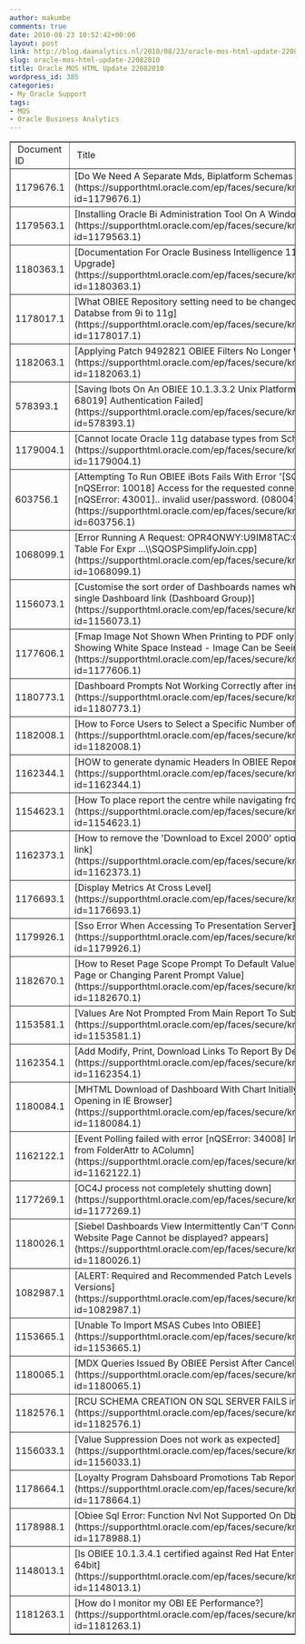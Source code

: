 ```yaml
---
author: makumbe
comments: true
date: 2010-08-23 10:52:42+00:00
layout: post
link: http://blog.daanalytics.nl/2010/08/23/oracle-mos-html-update-22082010/
slug: oracle-mos-html-update-22082010
title: Oracle MOS HTML Update 22082010
wordpress_id: 385
categories:
- My Oracle Support
tags:
- MOS
- Oracle Business Analytics
---
```


<table cellpadding="0" cellspacing="3" border="1" width="100%" >
<tbody >
<tr >

<td > Document ID 
</td>

<td > Title 
</td>

<td > Doc Type 
</td>

<td > Modified Date 
</td>
</tr>
<tr >

<td >1179676.1
</td>

<td >[Do We Need A Separate Mds, Biplatform Schemas Per Obiee Instance?](https://supporthtml.oracle.com/ep/faces/secure/km/DocumentDisplay.jspx?id=1179676.1)
</td>

<td >HOWTO
</td>

<td >18-AUG-10
</td>
</tr>
<tr >

<td >1179563.1
</td>

<td >[Installing Oracle Bi Administration Tool On A Windows7 Client](https://supporthtml.oracle.com/ep/faces/secure/km/DocumentDisplay.jspx?id=1179563.1)
</td>

<td >HOWTO
</td>

<td >18-AUG-10
</td>
</tr>
<tr >

<td >1180363.1
</td>

<td >[Documentation For Oracle Business Intelligence 11g and 10.1.3.4.1 Upgrade](https://supporthtml.oracle.com/ep/faces/secure/km/DocumentDisplay.jspx?id=1180363.1)
</td>

<td >HOWTO
</td>

<td >18-AUG-10
</td>
</tr>
<tr >

<td >1178017.1
</td>

<td >[What OBIEE Repository setting need to be changed when upgrading Databse from 9i to 11g](https://supporthtml.oracle.com/ep/faces/secure/km/DocumentDisplay.jspx?id=1178017.1)
</td>

<td >HOWTO
</td>

<td >16-AUG-10
</td>
</tr>
<tr >

<td >1182063.1
</td>

<td >[Applying Patch 9492821 OBIEE Filters No Longer Work](https://supporthtml.oracle.com/ep/faces/secure/km/DocumentDisplay.jspx?id=1182063.1)
</td>

<td >PROBLEM
</td>

<td >20-AUG-10
</td>
</tr>
<tr >

<td >578393.1
</td>

<td >[Saving Ibots On An OBIEE 10.1.3.3.2 Unix Platform Fails With [nQSError: 68019] Authentication Failed](https://supporthtml.oracle.com/ep/faces/secure/km/DocumentDisplay.jspx?id=578393.1)
</td>

<td >PROBLEM
</td>

<td >18-AUG-10
</td>
</tr>
<tr >

<td >1179004.1
</td>

<td >[Cannot locate Oracle 11g database types from Scheduler configuration](https://supporthtml.oracle.com/ep/faces/secure/km/DocumentDisplay.jspx?id=1179004.1)
</td>

<td >PROBLEM
</td>

<td >17-AUG-10
</td>
</tr>
<tr >

<td >603756.1
</td>

<td >[Attempting To Run OBIEE iBots Fails With Error '[SQL_STATE: 08004] [nQSError: 10018] Access for the requested connection is refused. [nQSError: 43001].. invalid user/password. (08004)'](https://supporthtml.oracle.com/ep/faces/secure/km/DocumentDisplay.jspx?id=603756.1)
</td>

<td >PROBLEM
</td>

<td >18-AUG-10
</td>
</tr>
<tr >

<td >1068099.1
</td>

<td >[Error Running A Request: OPR4ONWY:U9IM8TAC:OI2DL65P. No Matching Table For Expr ...\\SQOSPSimplifyJoin.cpp](https://supporthtml.oracle.com/ep/faces/secure/km/DocumentDisplay.jspx?id=1068099.1)
</td>

<td >PROBLEM
</td>

<td >20-AUG-10
</td>
</tr>
<tr >

<td >1156073.1
</td>

<td >[Customise the sort order of Dashboards names which are coming under single Dashboard link (Dashboard Group)](https://supporthtml.oracle.com/ep/faces/secure/km/DocumentDisplay.jspx?id=1156073.1)
</td>

<td >SAMPLE CODE
</td>

<td >16-AUG-10
</td>
</tr>
<tr >

<td >1177606.1
</td>

<td >[Fmap Image Not Shown When Printing to PDF only - Fmap Function Showing White Space Instead - Image Can be Seeing in Dashboard](https://supporthtml.oracle.com/ep/faces/secure/km/DocumentDisplay.jspx?id=1177606.1)
</td>

<td >HOWTO
</td>

<td >16-AUG-10
</td>
</tr>
<tr >

<td >1180773.1
</td>

<td >[Dashboard Prompts Not Working Correctly after installing patch 9492821](https://supporthtml.oracle.com/ep/faces/secure/km/DocumentDisplay.jspx?id=1180773.1)
</td>

<td >HOWTO
</td>

<td >19-AUG-10
</td>
</tr>
<tr >

<td >1182008.1
</td>

<td >[How to Force Users to Select a Specific Number of Values in a Prompt](https://supporthtml.oracle.com/ep/faces/secure/km/DocumentDisplay.jspx?id=1182008.1)
</td>

<td >HOWTO
</td>

<td >20-AUG-10
</td>
</tr>
<tr >

<td >1162344.1
</td>

<td >[HOW to generate dynamic Headers In OBIEE Reports](https://supporthtml.oracle.com/ep/faces/secure/km/DocumentDisplay.jspx?id=1162344.1)
</td>

<td >FAQ
</td>

<td >16-AUG-10
</td>
</tr>
<tr >

<td >1154623.1
</td>

<td >[How To place report the centre while navigating from one report](https://supporthtml.oracle.com/ep/faces/secure/km/DocumentDisplay.jspx?id=1154623.1)
</td>

<td >HOWTO
</td>

<td >16-AUG-10
</td>
</tr>
<tr >

<td >1162373.1
</td>

<td >[How to remove the 'Download to Excel 2000' option from Dashboard report link](https://supporthtml.oracle.com/ep/faces/secure/km/DocumentDisplay.jspx?id=1162373.1)
</td>

<td >HOWTO
</td>

<td >16-AUG-10
</td>
</tr>
<tr >

<td >1176693.1
</td>

<td >[Display Metrics At Cross Level](https://supporthtml.oracle.com/ep/faces/secure/km/DocumentDisplay.jspx?id=1176693.1)
</td>

<td >HOWTO
</td>

<td >15-AUG-10
</td>
</tr>
<tr >

<td >1179926.1
</td>

<td >[Sso Error When Accessing To Presentation Server](https://supporthtml.oracle.com/ep/faces/secure/km/DocumentDisplay.jspx?id=1179926.1)
</td>

<td >PROBLEM
</td>

<td >18-AUG-10
</td>
</tr>
<tr >

<td >1182670.1
</td>

<td >[How to Reset Page Scope Prompt To Default Value When Revisiting The Page or Changing Parent Prompt Value](https://supporthtml.oracle.com/ep/faces/secure/km/DocumentDisplay.jspx?id=1182670.1)
</td>

<td >HOWTO
</td>

<td >20-AUG-10
</td>
</tr>
<tr >

<td >1153581.1
</td>

<td >[Values Are Not Prompted From Main Report To Sub Report Correctly.](https://supporthtml.oracle.com/ep/faces/secure/km/DocumentDisplay.jspx?id=1153581.1)
</td>

<td >HOWTO
</td>

<td >16-AUG-10
</td>
</tr>
<tr >

<td >1162354.1
</td>

<td >[Add Modify, Print, Download Links To Report By Default](https://supporthtml.oracle.com/ep/faces/secure/km/DocumentDisplay.jspx?id=1162354.1)
</td>

<td >SAMPLE CODE
</td>

<td >16-AUG-10
</td>
</tr>
<tr >

<td >1180084.1
</td>

<td >[MHTML Download of Dashboard With Chart Initially Shows Red X When Opening in IE Browser](https://supporthtml.oracle.com/ep/faces/secure/km/DocumentDisplay.jspx?id=1180084.1)
</td>

<td >PROBLEM
</td>

<td >18-AUG-10
</td>
</tr>
<tr >

<td >1162122.1
</td>

<td >[Event Polling failed with error [nQSError: 34008] Internal error: cannot cast from FolderAttr to AColumn](https://supporthtml.oracle.com/ep/faces/secure/km/DocumentDisplay.jspx?id=1162122.1)
</td>

<td >PROBLEM
</td>

<td >16-AUG-10
</td>
</tr>
<tr >

<td >1177269.1
</td>

<td >[OC4J process not completely shutting down](https://supporthtml.oracle.com/ep/faces/secure/km/DocumentDisplay.jspx?id=1177269.1)
</td>

<td >HOWTO
</td>

<td >16-AUG-10
</td>
</tr>
<tr >

<td >1180026.1
</td>

<td >[Siebel Dashboards View Intermittently Can'T Connect To Obiee and `The Website Page Cannot be displayed? appears](https://supporthtml.oracle.com/ep/faces/secure/km/DocumentDisplay.jspx?id=1180026.1)
</td>

<td >HOWTO
</td>

<td >18-AUG-10
</td>
</tr>
<tr >

<td >1082987.1
</td>

<td >[ALERT: Required and Recommended Patch Levels For OBIEE 10.1.3.x Versions](https://supporthtml.oracle.com/ep/faces/secure/km/DocumentDisplay.jspx?id=1082987.1)
</td>

<td >REFERENCE
</td>

<td >18-AUG-10
</td>
</tr>
<tr >

<td >1153665.1
</td>

<td >[Unable To Import MSAS Cubes Into OBIEE](https://supporthtml.oracle.com/ep/faces/secure/km/DocumentDisplay.jspx?id=1153665.1)
</td>

<td >PROBLEM
</td>

<td >16-AUG-10
</td>
</tr>
<tr >

<td >1180065.1
</td>

<td >[MDX Queries Issued By OBIEE Persist After Cancellation By User](https://supporthtml.oracle.com/ep/faces/secure/km/DocumentDisplay.jspx?id=1180065.1)
</td>

<td >HOWTO
</td>

<td >18-AUG-10
</td>
</tr>
<tr >

<td >1182576.1
</td>

<td >[RCU SCHEMA CREATION ON SQL SERVER FAILS in OBIEE 11.1.1.3](https://supporthtml.oracle.com/ep/faces/secure/km/DocumentDisplay.jspx?id=1182576.1)
</td>

<td >ALERT
</td>

<td >20-AUG-10
</td>
</tr>
<tr >

<td >1156033.1
</td>

<td >[Value Suppression Does not work as expected](https://supporthtml.oracle.com/ep/faces/secure/km/DocumentDisplay.jspx?id=1156033.1)
</td>

<td >PROBLEM
</td>

<td >16-AUG-10
</td>
</tr>
<tr >

<td >1178664.1
</td>

<td >[Loyalty Program Dahsboard Promotions Tab Reports Showing Wrong Data.](https://supporthtml.oracle.com/ep/faces/secure/km/DocumentDisplay.jspx?id=1178664.1)
</td>

<td >PROBLEM
</td>

<td >17-AUG-10
</td>
</tr>
<tr >

<td >1178988.1
</td>

<td >[Obiee Sql Error: Function Nvl Not Supported On Db2](https://supporthtml.oracle.com/ep/faces/secure/km/DocumentDisplay.jspx?id=1178988.1)
</td>

<td >PROBLEM
</td>

<td >17-AUG-10
</td>
</tr>
<tr >

<td >1148013.1
</td>

<td >[Is OBIEE 10.1.3.4.1 certified against Red Hat Enterprise Linux 5 Update 4 64bit](https://supporthtml.oracle.com/ep/faces/secure/km/DocumentDisplay.jspx?id=1148013.1)
</td>

<td >FAQ
</td>

<td >16-AUG-10
</td>
</tr>
<tr >

<td >1181263.1
</td>

<td >[How do I monitor my OBI EE Performance?](https://supporthtml.oracle.com/ep/faces/secure/km/DocumentDisplay.jspx?id=1181263.1)
</td>

<td >HOWTO
</td>

<td >19-AUG-10
</td>
</tr>
</tbody>
</table>
